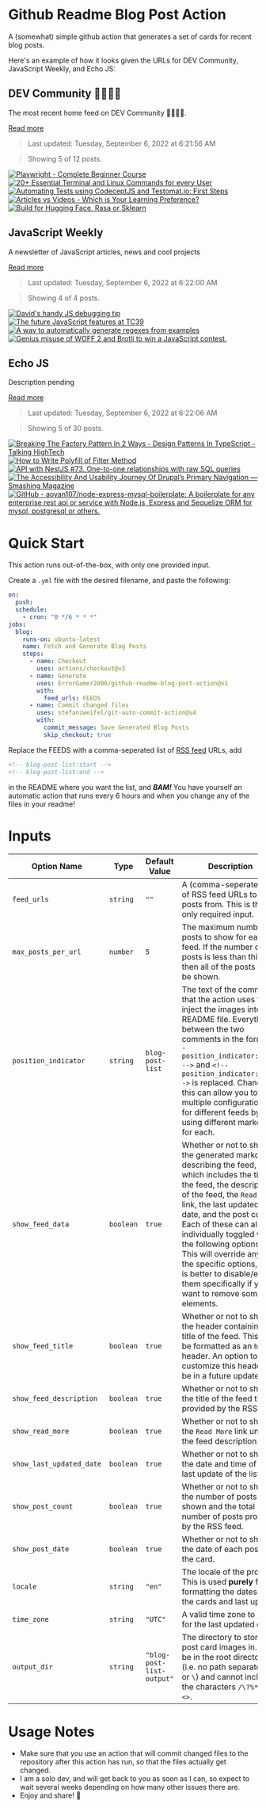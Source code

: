 # Github Readme Blog Post Action

A (somewhat) simple github action that generates a set of cards for recent blog posts.

Here's an example of how it looks given the URLs for DEV Community, JavaScript Weekly, and Echo JS:

<!-- post-list:start -->
## DEV Community 👩‍💻👨‍💻

The most recent home feed on DEV Community 👩‍💻👨‍💻.

[Read more](https://dev.to)
> Last updated: Tuesday, September 6, 2022 at 6:21:56 AM

> Showing 5 of 12 posts.

[![Playwright - Complete Beginner Course](https://raw.githubusercontent.com/ErrorGamer2000/github-readme-blog-post-action/main/generated_files/DEV_Community_👩‍💻👨‍💻/Playwright_-_Complete_Beginner_Course.svg)](https://dev.to/automationbro/playwright-complete-beginner-course-3f1c)
[![20+ Essential Terminal and Linux Commands for every User](https://raw.githubusercontent.com/ErrorGamer2000/github-readme-blog-post-action/main/generated_files/DEV_Community_👩‍💻👨‍💻/20+_Essential_Terminal_and_Linux_Commands_for_every_User.svg)](https://dev.to/codewithtee/20-essential-terminal-and-linux-commands-for-every-user-1c7o)
[![Automating Tests using CodeceptJS and Testomat.io: First Steps](https://raw.githubusercontent.com/ErrorGamer2000/github-readme-blog-post-action/main/generated_files/DEV_Community_👩‍💻👨‍💻/Automating_Tests_using_CodeceptJS_and_Testomat.io__First_Steps.svg)](https://dev.to/ingosteinke/automating-tests-using-codeceptjs-and-testomatio-first-steps-3b2e)
[![Articles vs Videos - Which is Your Learning Preference?](https://raw.githubusercontent.com/ErrorGamer2000/github-readme-blog-post-action/main/generated_files/DEV_Community_👩‍💻👨‍💻/Articles_vs_Videos_-_Which_is_Your_Learning_Preference_.svg)](https://dev.to/medusajs/articles-vs-videos-which-is-your-learning-preference-f8)
[![Build for Hugging Face, Rasa or Sklearn](https://raw.githubusercontent.com/ErrorGamer2000/github-readme-blog-post-action/main/generated_files/DEV_Community_👩‍💻👨‍💻/Build_for_Hugging_Face__Rasa_or_Sklearn.svg)](https://dev.to/meetkern/build-for-hugging-face-rasa-or-sklearn-5c70)


## JavaScript Weekly

A newsletter of JavaScript articles, news and cool projects

[Read more](https://javascriptweekly.com/)
> Last updated: Tuesday, September 6, 2022 at 6:22:00 AM

> Showing 4 of 4 posts.

[![David's handy JS debugging tip](https://raw.githubusercontent.com/ErrorGamer2000/github-readme-blog-post-action/main/generated_files/JavaScript_Weekly/David's_handy_JS_debugging_tip.svg)](https://javascriptweekly.com/issues/604)
[![The future JavaScript features at TC39](https://raw.githubusercontent.com/ErrorGamer2000/github-readme-blog-post-action/main/generated_files/JavaScript_Weekly/The_future_JavaScript_features_at_TC39.svg)](https://javascriptweekly.com/issues/603)
[![A way to automatically generate regexes from examples](https://raw.githubusercontent.com/ErrorGamer2000/github-readme-blog-post-action/main/generated_files/JavaScript_Weekly/A_way_to_automatically_generate_regexes_from_examples.svg)](https://javascriptweekly.com/issues/602)
[![Genius misuse of WOFF 2 and Brotli to win a JavaScript contest.](https://raw.githubusercontent.com/ErrorGamer2000/github-readme-blog-post-action/main/generated_files/JavaScript_Weekly/Genius_misuse_of_WOFF_2_and_Brotli_to_win_a_JavaScript_contest..svg)](https://javascriptweekly.com/issues/601)


## Echo JS

Description pending

[Read more](
http://www.echojs.com
)
> Last updated: Tuesday, September 6, 2022 at 6:22:06 AM

> Showing 5 of 30 posts.

[![Breaking The Factory Pattern In 2 Ways - Design Patterns In TypeScript - Talking HighTech](https://raw.githubusercontent.com/ErrorGamer2000/github-readme-blog-post-action/main/generated_files/_Echo_JS_/Breaking_The_Factory_Pattern_In_2_Ways_-_Design_Patterns_In_TypeScript_-_Talking_HighTech.svg)](https://www.talkinghightech.com/en/typescript-factory-pattern/)
[![How to Write Polyfill of Filter Method](https://raw.githubusercontent.com/ErrorGamer2000/github-readme-blog-post-action/main/generated_files/_Echo_JS_/How_to_Write_Polyfill_of_Filter_Method.svg)](https://www.youtube.com/watch?v=rSAyBK8pkCA)
[![API with NestJS #73. One-to-one relationships with raw SQL queries](https://raw.githubusercontent.com/ErrorGamer2000/github-readme-blog-post-action/main/generated_files/_Echo_JS_/API_with_NestJS__73._One-to-one_relationships_with_raw_SQL_queries.svg)](http://wanago.io/2022/09/05/api-nestjs-one-to-one-relationships-sql-queries/)
[![The Accessibility And Usability Journey Of Drupal’s Primary Navigation — Smashing Magazine](https://raw.githubusercontent.com/ErrorGamer2000/github-readme-blog-post-action/main/generated_files/_Echo_JS_/The_Accessibility_And_Usability_Journey_Of_Drupal’s_Primary_Navigation_—_Smashing_Magazine.svg)](https://www.smashingmagazine.com/2022/09/accessibility-usability-drupal-primary-navigation/)
[![GitHub - aoyan107/node-express-mysql-boilerplate: A boilerplate for any enterprise rest api or service with Node.js, Express and Sequelize ORM for mysql, postgresql or others.](https://raw.githubusercontent.com/ErrorGamer2000/github-readme-blog-post-action/main/generated_files/_Echo_JS_/GitHub_-_aoyan107_node-express-mysql-boilerplate__A_boilerplate_for_any_enterprise_rest_api_or_service_with_Node.js__Express_and_Sequelize_ORM_for_mysql__postgresql_or_others..svg)](https://github.com/aoyan107/node-express-mysql-boilerplate)


<!-- post-list:end -->

# Quick Start

This action runs out-of-the-box, with only one provided input.

Create a `.yml` file with the desired filename, and paste the following:

```yml
on:
  push:
  schedule:
    - cron: "0 */6 * * *"
jobs:
  blog:
    runs-on: ubuntu-latest
    name: Fetch and Generate Blog Posts
    steps:
      - name: Checkout
        uses: actions/checkout@v3
      - name: Generate
        uses: ErrorGamer2000/github-readme-blog-post-action@v1
        with:
          feed_urls: FEEDS
      - name: Commit changed files
        uses: stefanzweifel/git-auto-commit-action@v4
        with:
          commit_message: Save Generated Blog Posts
          skip_checkout: true
```

Replace the FEEDS with a comma-seperated list of [RSS feed](https://rss.com/blog/how-do-rss-feeds-work/) URLs, add

```md
<!-- blog-post-list:start -->
<!-- blog-post-list:end -->
```

in the README where you want the list, and **_BAM!_** You have yourself an automatic action that runs every 6 hours and when you change any of the files in your readme!

# Inputs

<table>
  <thead>
    <tr>
      <th>Option Name</th>
      <th>Type</th>
      <th>Default Value</th>
      <th>Description</th>
    </tr>
  </thead>
  <tbody>
    <tr>
      <td><code>feed_urls</code></td>
      <td><code>string</code></td>
      <td><code>""</code></td>
      <td>A (comma-seperated) list of RSS feed URLs to load posts from. This is the only required input.</td>
    </tr>
    <tr>
      <td><code>max_posts_per_url</code></td>
      <td><code>number</code></td>
      <td><code>5</code></td>
      <td>The maximum number of posts to show for each feed. If the number of posts is less than this, then all of the posts will be shown.</td>
    </tr>
    <tr>
      <td><code>position_indicator</code></td>
      <td><code>string</code></td>
      <td><code>blog-post-list</code></td>
      <td>The text of the comments that the action uses to inject the images into the README file. Everything between the two comments in the form <code>&lt;!-- position_indicator:start --&gt;</code> and <code>&lt;!-- position_indicator:end --&gt;</code> is replaced. Changing this can allow you to use multiple configurations for different feeds by using different markers for each.</td>
    </tr>
    <tr>
      <td><code>show_feed_data</code></td>
      <td><code>boolean</code></td>
      <td><code>true</code></td>
      <td>Whether or not to show the generated markdown describing the feed, which includes the title of the feed, the description of the feed, the <code>Read More</code> link, the last updated date, and the post count. Each of these can also be individually toggled with the following options. This will override any of the specific options, so it is better to disable/enable them specifically if you want to remove some elements.</td>
    </tr>
    <tr>
      <td><code>show_feed_title</code></td>
      <td><code>boolean</code></td>
      <td><code>true</code></td>
      <td>Whether or not to show the header containing the title of the feed. This will be formatted as an <code>h2</code> header. An option to customize this header will be in a future update.</td>
    </tr>
    <tr>
      <td><code>show_feed_description</code></td>
      <td><code>boolean</code></td>
      <td><code>true</code></td>
      <td>Whether or not to show the title of the feed that is provided by the RSS feed.</td>
    </tr>
    <tr>
      <td><code>show_read_more</code></td>
      <td><code>boolean</code></td>
      <td><code>true</code></td>
      <td>Whether or not to show the <code>Read More</code> link under the feed description.</td>
    </tr>
    <tr>
      <td><code>show_last_updated_date</code></td>
      <td><code>boolean</code></td>
      <td><code>true</code></td>
      <td>Whether or not to show the date and time of the last update of the list.</td>
    </tr>
    <tr>
      <td><code>show_post_count</code></td>
      <td><code>boolean</code></td>
      <td><code>true</code></td>
      <td>Whether or not to show the number of posts shown and the total number of posts provided by the RSS feed.</td>
    </tr>
    <tr>
      <td><code>show_post_date</code></td>
      <td><code>boolean</code></td>
      <td><code>true</code></td>
      <td>Whether or not to show the date of each post on the card.</td>
    </tr>
    <tr>
      <td><code>locale</code></td>
      <td><code>string</code></td>
      <td><code>"en"</code></td>
      <td>The locale of the project. This is used <strong>purely</strong> for formatting the dates of the cards and last update.</td>
    </tr>
    <tr>
      <td><code>time_zone</code></td>
      <td><code>string</code></td>
      <td><code>"UTC"</code></td>
      <td>A valid time zone to use for the last updated date.</td>
    </tr>
    <tr>
      <td><code>output_dir</code></td>
      <td><code>string</code></td>
      <td><code>"blog-post-list-output"</code></td>
      <td>The directory to store the post card images in. Must be in the root directory (i.e. no path separators <code>/</code> or <code>\</code>) and cannot include the characters <code>/\?%*:|"&lt;&gt;</code>.</td>
    </tr>
<!--
    <tr>
      <td><code></code></td>
      <td><cde></cde></td>
      <td><code></code></td>
      <td></td>
    </tr>
-->
  </tbody>
</table>

# Usage Notes

- Make sure that you use an action that will commit changed files to the repository after this action has run, so that the files actually get changed.
- I am a solo dev, and will get back to you as soon as I can, so expect to wait several weeks depending on how many other issues there are.
- Enjoy and share! 🤗
